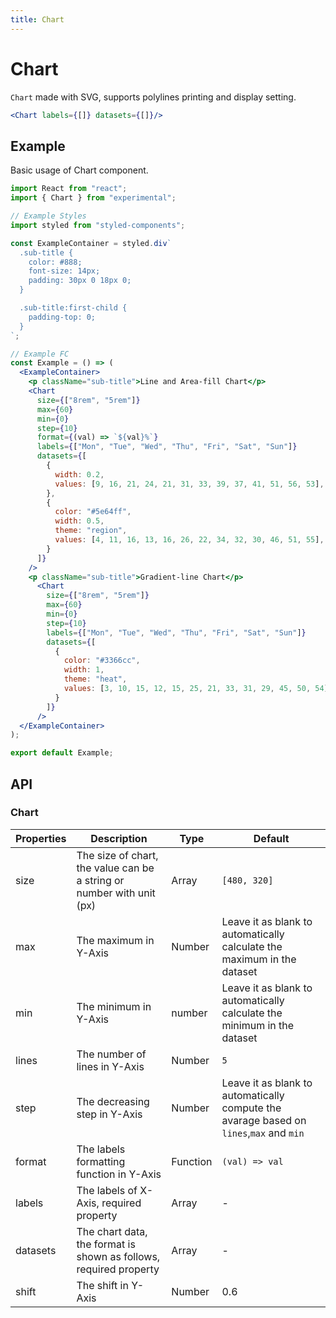 ```yaml
---
title: Chart
---
```


# Chart

`Chart` made with SVG, supports polylines printing and display setting.

```jsx
<Chart labels={[]} datasets={[]}/>
```

## Example

Basic usage of Chart component.

```jsx live=local
import React from "react";
import { Chart } from "experimental";

// Example Styles
import styled from "styled-components";

const ExampleContainer = styled.div`
  .sub-title {
    color: #888;
    font-size: 14px;
    padding: 30px 0 18px 0;
  }

  .sub-title:first-child {
    padding-top: 0;
  }
`;

// Example FC
const Example = () => (
  <ExampleContainer>
    <p className="sub-title">Line and Area-fill Chart</p>
    <Chart
      size={["8rem", "5rem"]}
      max={60}
      min={0}
      step={10}
      format={(val) => `${val}%`}
      labels={["Mon", "Tue", "Wed", "Thu", "Fri", "Sat", "Sun"]}
      datasets={[
        {
          width: 0.2,
          values: [9, 16, 21, 24, 21, 31, 33, 39, 37, 41, 51, 56, 53],
        },
        {
          color: "#5e64ff",
          width: 0.5,
          theme: "region",
          values: [4, 11, 16, 13, 16, 26, 22, 34, 32, 30, 46, 51, 55],
        }        
      ]}
    />
    <p className="sub-title">Gradient-line Chart</p>
      <Chart
        size={["8rem", "5rem"]}
        max={60}
        min={0}
        step={10}
        labels={["Mon", "Tue", "Wed", "Thu", "Fri", "Sat", "Sun"]}
        datasets={[
          {
            color: "#3366cc",
            width: 1,
            theme: "heat",
            values: [3, 10, 15, 12, 15, 25, 21, 33, 31, 29, 45, 50, 54],
          }        
        ]}
      />
  </ExampleContainer>
);

export default Example;
```

## API

### Chart

Properties | Description | Type | Default
|----------|-------------|------|---------|
| size | The size of chart, the value can be a string or number with unit (px) | Array | `[480, 320]` |
| max | The maximum in Y-Axis | Number | Leave it as blank to automatically calculate the maximum in the dataset |
| min | The minimum in Y-Axis | number | Leave it as blank to automatically calculate the minimum in the dataset |
| lines | The number of lines in Y-Axis | Number | `5` |
| step | The decreasing step in Y-Axis | Number | Leave it as blank to automatically compute the avarage based on `lines`,`max` and `min`|
| format | The labels formatting function in Y-Axis | Function | `(val) => val` |
| labels | The labels of X-Axis, required property | Array | - |
| datasets | The chart data, the format is shown as follows, required property | Array | - |
| shift | The shift in Y-Axis | Number | 0.6 |
